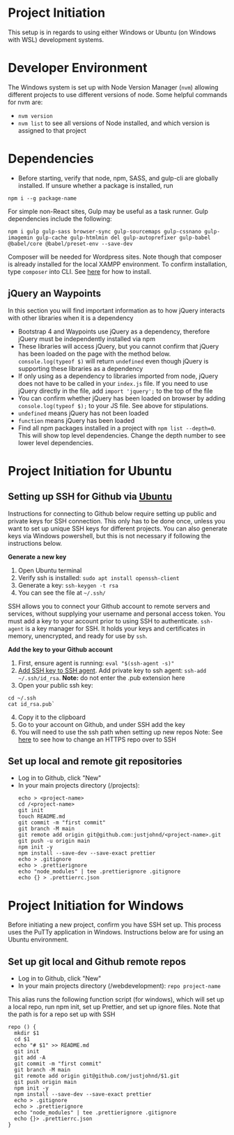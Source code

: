# Project Initiation
This setup is in regards to using either Windows or Ubuntu (on Windows with WSL) development systems.

# Developer Environment
The Windows system is set up with Node Version Manager (`nvm`) allowing different projects to use different versions of node. Some helpful commands for nvm are:
- `nvm version`
- `nvm list` to see all versions of Node installed, and which version is assigned to that project


# Dependencies
- Before starting, verify that node, npm, SASS, and gulp-cli are globally installed. If unsure whether a package is installed, run 
```
npm i --g package-name
```
For simple non-React sites, Gulp may be useful as a task runner. Gulp dependencies include the following:
```
npm i gulp gulp-sass browser-sync gulp-sourcemaps gulp-cssnano gulp-imagemin gulp-cache gulp-htmlmin del gulp-autoprefixer gulp-babel @babel/core @babel/preset-env --save-dev
```
Composer will be needed for Wordpress sites. Note though that composer is already installed for the local XAMPP environment. To confirm installation, type `composer` into CLI. See [here](https://thecodedeveloper.com/install-composer-windows-xampp/) for how to install.

## jQuery an Waypoints
In this section you will find important information as to how jQuery interacts with other libraries when it is a dependency
- Bootstrap 4 and Waypoints use jQuery as a dependency, therefore jQuery must be independently installed via npm
- These libraries will access jQuery, but you cannot confirm that jQuery has been loaded on the page with the method below. `console.log(typeof $)` will return `undefined` even though jQuery is supporting these libraries as a dependency
- If only using as a dependency to libraries imported from node, jQuery does not have to be called in your `index.js` file. If you need to use jQuery directly in the file, add `import 'jquery';` to the top of the file
- You can confirm whether jQuery has been loaded on browser by adding `console.log(typeof $);` to your JS file. See above for stipulations.
- 	`undefined` means jQuery has not been loaded
- 	`function` means jQuery has been loaded
- Find all npm packages installed in a project with `npm list --depth=0`. This will show top level dependencies. Change the depth number to see lower level dependencies.

# Project Initiation for Ubuntu

## Setting up SSH for Github via [Ubuntu](https://ubuntu.com/tutorials/ssh-keygen-on-windows#1-overview)
Instructions for connecting to Github below require setting up public and private keys for SSH connection. This only has to be done once, unless you want to set up unique SSH keys for different projects. You can also generate keys via Windows powershell, but this is not necessary if following the instructions below.

**Generate a new key**
1. Open Ubuntu terminal
2. Verify ssh is installed: `sudo apt install openssh-client`
3. Generate a key: `ssh-keygen -t rsa`
4. You can see the file at `~/.ssh/`

SSH allows you to connect your Github account to remote servers and services, without supplying your username and personal access token. You must add a key to your account prior to using SSH to authenticate. `ssh-agent` is a key manager for SSH. It holds your keys and certificates in memory, unencrypted, and ready for use by `ssh`.

**Add the key to your Github account**
1. First, ensure agent is running: `eval "$(ssh-agent -s)"`
2. [Add SSH key to SSH agent](https://docs.github.com/en/github/authenticating-to-github/connecting-to-github-with-ssh/generating-a-new-ssh-key-and-adding-it-to-the-ssh-agent). Add private key to ssh agent: `ssh-add ~/.ssh/id_rsa`. **Note:** do not enter the .pub extension here
3. Open your public ssh key:
  ```
  cd ~/.ssh
  cat id_rsa.pub`
  ```
4. Copy it to the clipboard
5. Go to your account on Github, and under SSH add the key
6. You will need to use the ssh path when setting up new repos
Note: See [here](https://docs.github.com/en/get-started/getting-started-with-git/managing-remote-repositories) to see how to change an HTTPS repo over to SSH

## Set up local and remote git repositories
- Log in to Github, click "New"
- In your main projects directory (/projects):
  ```
  echo > <project-name>
  cd /<project-name>
  git init
  touch README.md
  git commit -m "first commit"
  git branch -M main
  git remote add origin git@github.com:justjohnd/<project-name>.git
  git push -u origin main
  npm init -y
  npm install --save-dev --save-exact prettier
  echo > .gitignore
  echo > .prettierignore
  echo "node_modules" | tee .prettierignore .gitignore
  echo {} > .prettierrc.json
  ```

# Project Initiation for Windows
Before initiating a new project, confirm you have SSH set up. This process uses the PuTTy application in Windows. Instructions below are for using an Ubuntu environment. 

## Set up git local and Github remote repos
- Log in to Github, click "New"
- In your main projects directory (/webdevelopment): `repo project-name`

This alias runs the following function script (for windows), which will set up a local repo, run npm init, set up Prettier, and set up ignore files. Note that the path is for a repo set up with SSH
```
repo () {
  mkdir $1
  cd $1
  echo "# $1" >> README.md
  git init
  git add -A
  git commit -m "first commit"
  git branch -M main
  git remote add origin git@github.com/justjohnd/$1.git
  git push origin main
  npm init -y
  npm install --save-dev --save-exact prettier
  echo > .gitignore
  echo > .prettierignore
  echo "node_modules" | tee .prettierignore .gitignore
  echo {}> .prettierrc.json
}
```
